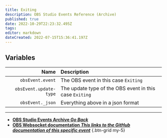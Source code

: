 ```yaml
---
title: Exiting
description: OBS Studio Events Reference (Archive)
published: true
date: 2022-10-29T22:23:32.495Z
tags: 
editor: markdown
dateCreated: 2022-07-15T15:36:41.197Z
---
```


## Variables
Name | Description
----:|:------------
`obsEvent.event` | The OBS event in this case `Exiting`
`obsEvent.update-type` | The update type of the OBS event in this case `Exiting`
`obsEvent._json` | Everything above in a json format

---

- [<i class="mdi mdi-chevron-left"></i>**OBS Studio Events Archive *Go Back***](/Broadcasters/OBS/Archive/Events)
- [<i class="mdi mdi-github"></i> **OBS Websocket documentation *This links to the GitHub documentation of this specific event***](https://github.com/obsproject/obs-websocket/blob/4.x-current/docs/generated/protocol.md#exiting)
{.btn-grid my-5}
